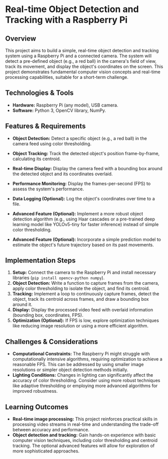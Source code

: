 # Real-time Object Detection and Tracking with a Raspberry Pi

## Overview

This project aims to build a simple, real-time object detection and tracking system using a Raspberry Pi and a connected camera.  The system will detect a pre-defined object (e.g., a red ball) in the camera's field of view, track its movement, and display the object's coordinates on the screen. This project demonstrates fundamental computer vision concepts and real-time processing capabilities, suitable for a short-term challenge.


## Technologies & Tools

- **Hardware:** Raspberry Pi (any model), USB camera.
- **Software:** Python 3, OpenCV library, NumPy.


## Features & Requirements

- **Object Detection:** Detect a specific object (e.g., a red ball) in the camera feed using color thresholding.
- **Object Tracking:** Track the detected object's position frame-by-frame, calculating its centroid.
- **Real-time Display:** Display the camera feed with a bounding box around the detected object and its coordinates overlaid.
- **Performance Monitoring:**  Display the frames-per-second (FPS) to assess the system's performance.
- **Data Logging (Optional):** Log the object's coordinates over time to a file.

- **Advanced Feature (Optional):** Implement a more robust object detection algorithm (e.g., using Haar cascades or a pre-trained deep learning model like YOLOv5-tiny for faster inference) instead of simple color thresholding.
- **Advanced Feature (Optional):** Incorporate a simple prediction model to estimate the object's future trajectory based on its past movements.


## Implementation Steps

1. **Setup:** Connect the camera to the Raspberry Pi and install necessary libraries (`pip install opencv-python numpy`).
2. **Object Detection:** Write a function to capture frames from the camera, apply color thresholding to isolate the object, and find its centroid.
3. **Tracking:** Implement a loop to continuously capture frames, detect the object, track its centroid across frames, and draw a bounding box around it.
4. **Display:** Display the processed video feed with overlaid information (bounding box, coordinates, FPS).
5. **Optimization (Optional):** If FPS is low, explore optimization techniques like reducing image resolution or using a more efficient algorithm.


## Challenges & Considerations

- **Computational Constraints:**  The Raspberry Pi might struggle with computationally intensive algorithms, requiring optimization to achieve a reasonable FPS. This can be addressed by using smaller image resolutions or simpler object detection methods initially.
- **Lighting Conditions:**  Changes in lighting can significantly affect the accuracy of color thresholding.  Consider using more robust techniques like adaptive thresholding or employing more advanced algorithms for improved robustness.


## Learning Outcomes

- **Real-time image processing:** This project reinforces practical skills in processing video streams in real-time and understanding the trade-off between accuracy and performance.
- **Object detection and tracking:**  Gain hands-on experience with basic computer vision techniques, including color thresholding and centroid tracking.  The optional advanced features will allow for exploration of more sophisticated approaches.

